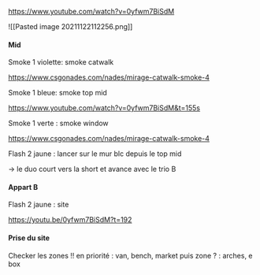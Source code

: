 https://www.youtube.com/watch?v=0yfwm7BiSdM


![[Pasted image 20211122112256.png]]


#### Mid

Smoke 1 violette: smoke catwalk 

https://www.csgonades.com/nades/mirage-catwalk-smoke-4

Smoke 1 bleue: smoke top mid

https://www.youtube.com/watch?v=0yfwm7BiSdM&t=155s

Smoke 1 verte : smoke window

 https://www.csgonades.com/nades/mirage-catwalk-smoke-4

Flash 2 jaune : lancer sur le mur blc depuis le top mid

-> le duo court vers la short et avance avec le trio B

#### Appart B

Flash 2 jaune : site

https://youtu.be/0yfwm7BiSdM?t=192

#### Prise du site

Checker les zones !! en priorité : van, bench, market puis zone ? : arches, e box